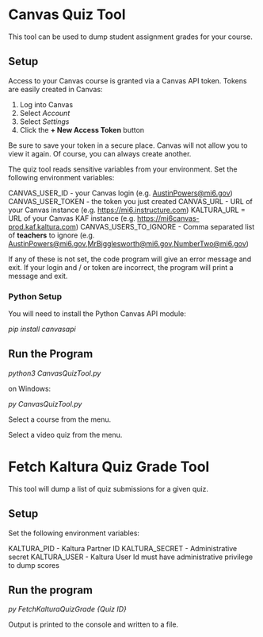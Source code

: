 # Canvas Quiz Tool
This tool can be used to dump student assignment grades for your course.

## Setup
Access to your Canvas course is granted via a Canvas API token.  Tokens are easily created in Canvas:

1. Log into Canvas
2. Select *Account*
3. Select *Settings*
4. Click the **+ New Access Token** button

Be sure to save your token in a secure place.  Canvas will not allow you to view it again.  Of course,
you can always create another.

The quiz tool reads sensitive variables from your environment.  Set the following environment variables:

CANVAS_USER_ID - your Canvas login (e.g. AustinPowers@mi6.gov)
CANVAS_USER_TOKEN - the token you just created
CANVAS_URL - URL of your Canvas instance (e.g. https://mi6.instructure.com)
KALTURA_URL = URL of your Canvas KAF instance (e.g. https://mi6canvas-prod.kaf.kaltura.com)
CANVAS_USERS_TO_IGNORE - Comma separated list of **teachers** to ignore (e.g. AustinPowers@mi6.gov,MrBigglesworth@mi6.gov,NumberTwo@mi6.gov)

If any of these is not set, the code program will give an error message and exit.  If your login
and / or token are incorrect, the program will print a message and exit.

### Python Setup
You will need to install the Python Canvas API module:

*pip install canvasapi*

## Run the Program

*python3 CanvasQuizTool.py*

on Windows:

*py CanvasQuizTool.py*

Select a course from the menu.

Select a video quiz from the menu.

# Fetch Kaltura Quiz Grade Tool

This tool will dump a list of quiz submissions for a given quiz.

## Setup

Set the following environment variables:

KALTURA_PID - Kaltura Partner ID
KALTURA_SECRET - Administrative secret
KALTURA_USER - Kaltura User Id must have administrative privilege to dump scores

## Run the program

*py FetchKalturaQuizGrade {Quiz ID}*

Output is printed to the console and written to a file.
